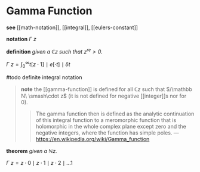 # Gamma Function

**see** [[math-notation]], [[integral]], [[eulers-constant]]

**notation** $\Gamma\ z$

**definition** _given a $\mathbb C z$ such that $z^{re} > 0$._

$\Gamma\ z = \int_0^\infty t[z \cdot 1]\ \mid\ e[\cdot t]\ \mid\ \delta t$

#todo definite integral notation

> **note** the [[gamma-function]] is defined for all $\mathbb C z$ such that $/\mathbb N\ \smash\cdot z$ (it is not defined for negative [[integer]]s nor for $0$).
>
> > The gamma function then is defined as the analytic continuation of this integral function to a meromorphic function that is holomorphic in the whole complex plane except zero and the negative integers, where the function has simple poles. &mdash; <https://en.wikipedia.org/wiki/Gamma_function>

**theorem** _given a $\mathbb N z$._

$\Gamma\ z = z \cdot 0 \mid z \cdot 1 \mid z \cdot 2 \mid \dots 1$
